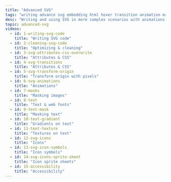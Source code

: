 ```yaml
---
title: "Advanced SVG"
tags: "writing advance svg embedding html hover transition animation mask filter pattern text webfonts gradients icons symbols"
desc: "Writing and using SVG in more complex scenarios with animations, transitions, and other effects."
topic: advanced-svg
videos:
  - id: 1-writing-svg-code
    title: "Writing SVG code"
  - id: 2-cleaning-svg-code
    title: "Optimizing & cleaning"
  - id: 3-svg-attributes-css-overwrite
    title: "Attributes & CSS"
  - id: 4-svg-transitions
    title: "Attributes & CSS"
  - id: 5-svg-transform-origin
    title: "Transform origin with pixels"
  - id: 6-svg-animations
    title: "Animations"
  - id: 7-masks
    title: "Masking images"
  - id: 8-text
    title: "Text & web fonts"
  - id: 9-text-mask
    title: "Masking text"
  - id: 10-text-gradient
    title: "Gradients on text"
  - id: 11-text-texture
    title: "Textures on text"
  - id: 12-svg-icons
    title: "Icons"
  - id: 13-svg-icon-symbols
    title: "Icon symbols"
  - id: 14-svg-icons-sprite-sheet
    title: "Icon sprite sheets"
  - id: 15-accessibility
    title: "Accessibility"
---
```

